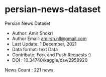 # persian-news-dataset
Persian News Dataset

* Author: Amir Shokri
* Author Email: amirsh.nll@gmail.com
* Last Update: 1 December, 2021
* Data format: text Data
* Contribute: Fork and Push Requests :)
* DOI : 10.34740/kaggle/dsv/2958920

News Count : 221 news.
